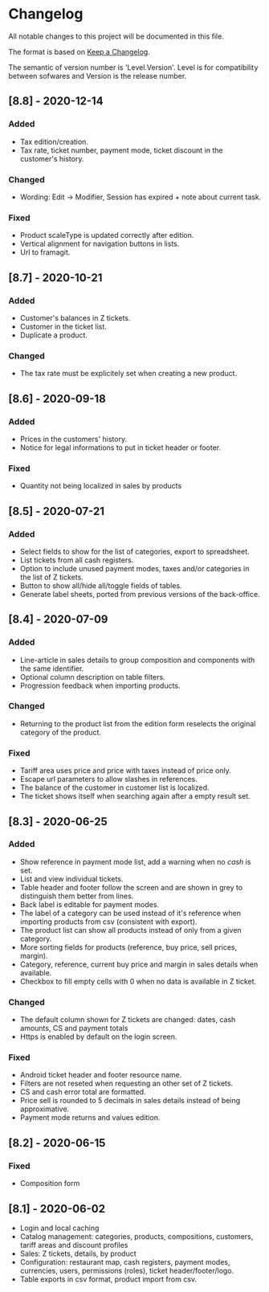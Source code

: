 # Changelog
All notable changes to this project will be documented in this file.

The format is based on [Keep a Changelog](https://keepachangelog.com/en/1.0.0/).

The semantic of version number is 'Level.Version'. Level is for compatibility between sofwares and Version is the release number.

## [8.8] - 2020-12-14

### Added
- Tax edition/creation.
- Tax rate, ticket number, payment mode, ticket discount in the customer's history.

### Changed
- Wording: Edit -> Modifier, Session has expired + note about current task.

### Fixed
- Product scaleType is updated correctly after edition.
- Vertical alignment for navigation buttons in lists.
- Url to framagit.


## [8.7] - 2020-10-21

### Added
- Customer's balances in Z tickets.
- Customer in the ticket list.
- Duplicate a product.

### Changed
- The tax rate must be explicitely set when creating a new product.


## [8.6] - 2020-09-18

### Added
- Prices in the customers' history.
- Notice for legal informations to put in ticket header or footer.

### Fixed
- Quantity not being localized in sales by products


## [8.5] - 2020-07-21

### Added
- Select fields to show for the list of categories, export to spreadsheet.
- List tickets from all cash registers.
- Option to include unused payment modes, taxes and/or categories in the list of Z tickets.
- Button to show all/hide all/toggle fields of tables.
- Generate label sheets, ported from previous versions of the back-office.


## [8.4] - 2020-07-09

### Added
- Line-article in sales details to group composition and components with the same identifier.
- Optional column description on table filters.
- Progression feedback when importing products.

### Changed
- Returning to the product list from the edition form reselects the original category of the product.

### Fixed
- Tariff area uses price and price with taxes instead of price only.
- Escape url parameters to allow slashes in references.
- The balance of the customer in customer list is localized.
- The ticket shows itself when searching again after a empty result set.


## [8.3] - 2020-06-25

### Added
- Show reference in payment mode list, add a warning when no *cash* is set.
- List and view individual tickets.
- Table header and footer follow the screen and are shown in grey to distinguish them better from lines.
- Back label is editable for payment modes.
- The label of a category can be used instead of it's reference when importing products from csv (consistent with export).
- The product list can show all products instead of only from a given category.
- More sorting fields for products (reference, buy price, sell prices, margin).
- Category, reference, current buy price and margin in sales details when available.
- Checkbox to fill empty cells with 0 when no data is available in Z ticket.

### Changed
- The default column shown for Z tickets are changed: dates, cash amounts, CS and payment totals
- Https is enabled by default on the login screen.

### Fixed
- Android ticket header and footer resource name.
- Filters are not reseted when requesting an other set of Z tickets.
- CS and cash error total are formatted.
- Price sell is rounded to 5 decimals in sales details instead of being approximative.
- Payment mode returns and values edition.


## [8.2] - 2020-06-15

### Fixed
- Composition form


## [8.1] - 2020-06-02

- Login and local caching
- Catalog management: categories, products, compositions, customers, tariff areas and discount profiles
- Sales: Z tickets, details, by product
- Configuration: restaurant map, cash registers, payment modes, currencies, users, permissions (roles), ticket header/footer/logo.
- Table exports in csv format, product import from csv.
